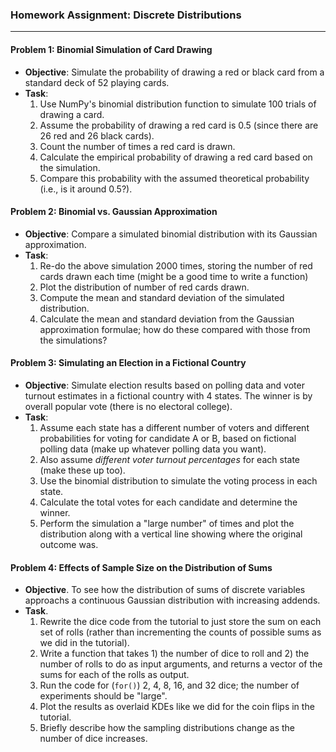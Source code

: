 ### Homework Assignment: Discrete Distributions

---

#### Problem 1: Binomial Simulation of Card Drawing
- **Objective**: Simulate the probability of drawing a red or black card from a standard deck of 52 playing cards.
- **Task**:
  1. Use NumPy's binomial distribution function to simulate 100 trials of drawing a card.
  2. Assume the probability of drawing a red card is 0.5 (since there are 26 red and 26 black cards).
  3. Count the number of times a red card is drawn.
  4. Calculate the empirical probability of drawing a red card based on the simulation.
  5. Compare this probability with the assumed theoretical probability (i.e., is it around 0.5?).

#### Problem 2: Binomial vs. Gaussian Approximation
- **Objective**: Compare a simulated binomial distribution with its Gaussian approximation.
- **Task**:
  1. Re-do the above simulation 2000 times, storing the number of red cards drawn each time (might be a good time to write a function)
  2. Plot the distribution of number of red cards drawn.
  3. Compute the mean and standard deviation of the simulated distribution.
  4. Calculate the mean and standard deviation from the Gaussian approximation formulae; how do these compared with those from the simulations?

#### Problem 3: Simulating an Election in a Fictional Country
- **Objective**: Simulate election results based on polling data and voter turnout estimates in a fictional country with 4 states. The winner is by overall popular vote (there is no electoral college).
- **Task**:
  1. Assume each state has a different number of voters and different probabilities for voting for candidate A or B, based on fictional polling data (make up whatever polling data you want).
  2. Also assume *different voter turnout percentages* for each state (make these up too).
  3. Use the binomial distribution to simulate the voting process in each state.
  4. Calculate the total votes for each candidate and determine the winner.
  5. Perform the simulation a "large number" of times and plot the distribution along with a vertical line showing where the original outcome was.

#### Problem 4: Effects of Sample Size on the Distribution of Sums
- **Objective**. To see how the distribution of sums of discrete variables approachs a continuous Gaussian distribution with increasing addends. 
- **Task**.
  1. Rewrite the dice code from the tutorial to just store the sum on each set of rolls (rather than incrementing the counts of possible sums as we did in the tutorial).
  2. Write a function that takes 1) the number of dice to roll and 2) the number of rolls to do as input arguments, and returns a vector of the sums for each of the rolls as output.
  3. Run the code for (``for()``)  2, 4, 8, 16, and 32 dice; the number of experiments should be "large".
  4. Plot the results as overlaid KDEs like we did for the coin flips in the tutorial.
  5. Briefly describe how the sampling distributions change as the number of dice increases.



